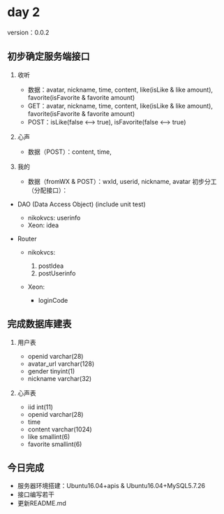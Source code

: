 # day 2

version：0.0.2

## 初步确定服务端接口

1. 收听
   - 数据：avatar, nickname, time, content, like(isLike & like amount), favorite(isFavorite & favorite amount)
   - GET：avatar, nickname, time, content, like(isLike & like amount), favorite(isFavorite & favorite amount)
   - POST：isLike(false <—> true), isFavorite(false <—> true)

2. 心声
   - 数据（POST）：content, time,

3. 我的
   - 数据（fromWX & POST）：wxId, userid, nickname, avatar
初步分工（分配接口）：

- DAO (Data Access Object) (include unit test)
  - nikokvcs: userinfo
  - Xeon: idea

- Router
  - nikokvcs:
    1. postIdea
    2. postUserinfo

  - Xeon:
    - loginCode

## 完成数据库建表

1. 用户表
   - openid		varchar(28)
   - avatar_url	varchar(128)
   - gender		tinyint(1)
   - nickname	varchar(32)

2. 心声表
   - iid			int(11)
   - openid		    varchar(28)
   - time			
   - content		varchar(1024)
   - like			smallint(6)
   - favorite		smallint(6)

## 今日完成

   - 服务器环境搭建：Ubuntu16.04+apis & Ubuntu16.04+MySQL5.7.26
   - 接口编写若干
   - 更新README.md
